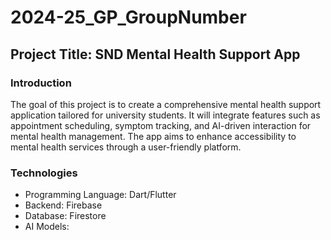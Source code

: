 # 2024-25_GP_GroupNumber

## Project Title: SND Mental Health Support App

### Introduction
The goal of this project is to create a comprehensive mental health support application tailored for university students. It will integrate features such as appointment scheduling, symptom tracking, and AI-driven interaction for mental health management. The app aims to enhance accessibility to mental health services through a user-friendly platform.

### Technologies
- Programming Language: Dart/Flutter
- Backend: Firebase
- Database: Firestore
- AI Models: 
